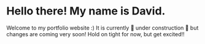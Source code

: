 # Hello there! My name is David.

Welcome to my portfolio website :) It is currently 🚧 under construction 🚧 but changes are coming very soon!
Hold on tight for now, but get excited!!
